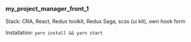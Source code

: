 ### my_project_manager_front_1

Stack: CRA, React, Redux toolkit, Redux Saga, scss (ui kit), own hook form

Installation: `yarn install && yarn start`
